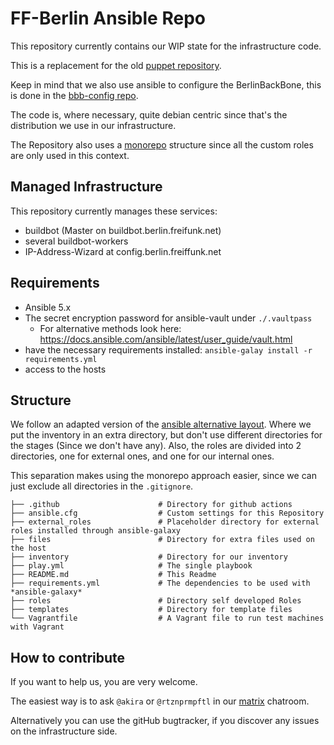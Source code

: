 # FF-Berlin Ansible Repo

This repository currently contains our WIP state for the infrastructure code.

This is a replacement for the old [puppet repository](https://github.com/freifunk-berlin/puppet).

Keep in mind that we also use ansible to configure the BerlinBackBone, this is done in the [bbb-config repo](https://github.com/freifunk-berlin/bbb-configs).



The code is, where necessary, quite debian centric since that's the distribution we use in our infrastructure.

The Repository also uses a [monorepo](https://en.wikipedia.org/wiki/Monorepo) structure since all the custom roles are only used in this context. 


## Managed Infrastructure

This repository currently manages these services:
- buildbot (Master on buildbot.berlin.freifunk.net)
- several buildbot-workers
- IP-Address-Wizard at config.berlin.freiffunk.net



## Requirements
- Ansible 5.x
- The secret encryption password for ansible-vault under `./.vaultpass` 
  - For alternative methods look here: https://docs.ansible.com/ansible/latest/user_guide/vault.html
- have the necessary requirements installed: `ansible-galay install -r requirements.yml` 
- access to the hosts

## Structure

We follow an adapted version of the [ansible alternative layout](https://docs.ansible.com/ansible/2.8/user_guide/playbooks_best_practices.html#alternative-directory-layout).
Where we put the inventory in an extra directory, but don't use different directories for the stages (Since we don't have any).
Also, the roles are divided into 2 directories, one for external ones, and one for our internal ones.

This separation makes using the monorepo approach easier, since we can just exclude all directories in the `.gitignore`.

```
├── .github                      # Directory for github actions
├── ansible.cfg                  # Custom settings for this Repository
├── external_roles               # Placeholder directory for external roles installed through ansible-galaxy 
├── files                        # Directory for extra files used on the host
├── inventory                    # Directory for our inventory
├── play.yml                     # The single playbook
├── README.md                    # This Readme
├── requirements.yml             # The dependencies to be used with *ansible-galaxy*
├── roles                        # Directory self developed Roles
├── templates                    # Directory for template files
└── Vagrantfile                  # A Vagrant file to run test machines with Vagrant
```

## How to contribute

If you want to help us, you are very welcome.

The easiest way is to ask `@akira` or `@rtznprmpftl` in our [matrix](https://app.element.io/#/room/#berlin.freifunk.net:matrix.org) chatroom.

Alternatively you can use the gitHub bugtracker, if you discover any issues on the infrastructure side.
